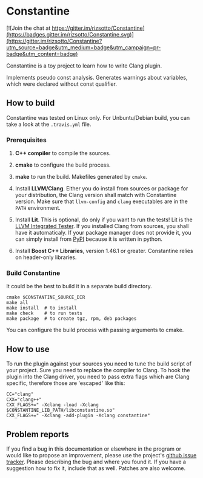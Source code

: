 Constantine
===========

[![Join the chat at https://gitter.im/rizsotto/Constantine](https://badges.gitter.im/rizsotto/Constantine.svg)](https://gitter.im/rizsotto/Constantine?utm_source=badge&utm_medium=badge&utm_campaign=pr-badge&utm_content=badge)

Constantine is a toy project to learn how to write Clang plugin.

Implements pseudo const analysis. Generates warnings about variables,
which were declared without const qualifier.


How to build
------------

Constantine was tested on Linux only.
For Unbuntu/Debian build, you can take a look at the `.travis.yml` file.

### Prerequisites

1. **C++ compiler** to compile the sources.
2. **cmake** to configure the build process.
3. **make** to run the build. Makefiles generated by `cmake`.

4. Install **LLVM/Clang**. Either you do install from sources or package
   for your distribution, the Clang version shall match with Constantine version.
   Make sure that `llvm-config` and `clang` executables are in the `PATH`
   environment.

5. Install **Lit**. This is optional, do only if you want to run the tests!
   Lit is the [LLVM Integrated Tester][LIT]. If you installed Clang from
   sources, you shall have it automaticaly. If your package manager does
   not provide it, you can simply install from [PyPI][PyPI] because it is
   written in python.

6. Install **Boost C++ Libraries**, version 1.46.1 or greater. Constantine
   relies on header-only libraries.

   [LIT]: http://llvm.org/docs/CommandGuide/lit.html
   [PyPI]: https://pypi.python.org/pypi/lit

### Build Constantine

It could be the best to build it in a separate build directory.

    cmake $CONSTANTINE_SOURCE_DIR
    make all
    make install  # to install
    make check    # to run tests
    make package  # to create tgz, rpm, deb packages

You can configure the build process with passing arguments to cmake.


How to use
----------

To run the plugin against your sources you need to tune the build
script of your project. Sure you need to replace the compiler to
Clang. To hook the plugin into the Clang driver, you need to pass
extra flags which are Clang specific, therefore those are 'escaped'
like this:

    CC="clang"
    CXX="clang++"
    CXX_FLAGS+=" -Xclang -load -Xclang $CONSTANTINE_LIB_PATH/libconstantine.so"
    CXX_FLAGS+=" -Xclang -add-plugin -Xclang constantine"


Problem reports
---------------

If you find a bug in this documentation or elsewhere in the program or would
like to propose an improvement, please use the project's [github issue
tracker][ISSUES]. Please describing the bug and where you found it. If you
have a suggestion how to fix it, include that as well. Patches are also
welcome.

  [ISSUES]: https://github.com/rizsotto/Constantine/issues
